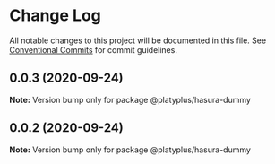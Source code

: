 # Change Log

All notable changes to this project will be documented in this file.
See [Conventional Commits](https://conventionalcommits.org) for commit guidelines.

## 0.0.3 (2020-09-24)

**Note:** Version bump only for package @platyplus/hasura-dummy





## 0.0.2 (2020-09-24)

**Note:** Version bump only for package @platyplus/hasura-dummy
